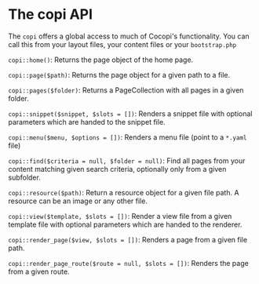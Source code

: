The copi API
===

The `copi` offers a global access to much of Cocopi's functionality. You can call this from your layout files, your content files or your `bootstrap.php`

`copi::home()`: Returns the page object of the home page.

`copi::page($path)`: Returns the page object for a given path to a file.

`copi::pages($folder)`: Returns a PageCollection with all pages in a given folder.

`copi::snippet($snippet, $slots = [])`: Renders a snippet file with optional parameters which are handed to the snippet file.

`copi::menu($menu, $options = [])`: Renders a menu file (point to a `*.yaml` file)

`copi::find($criteria = null, $folder = null)`: Find all pages from your content matching given search criteria, optionally only from a given subfolder.

`copi::resource($path)`: Return a resource object for a given file path. A resource can be an image or any other file.

`copi::view($template, $slots = [])`: Render a view file from a given template file with optional parameters which are handed to the renderer.

`copi::render_page($view, $slots = [])`: Renders a page from a given file path.

`copi::render_page_route($route = null, $slots = [])`: Renders the page from a given route.
